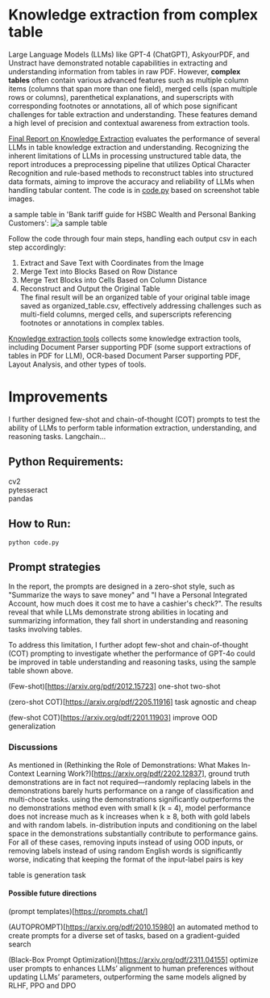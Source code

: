 # Knowledge extraction from complex table

Large Language Models (LLMs) like GPT-4 (ChatGPT), AskyourPDF, and Unstract have demonstrated notable capabilities in extracting and understanding information from tables in raw PDF. However, __complex tables__ often contain various advanced features such as multiple column items (columns that span more than one field), merged cells (span multiple rows or columns), parenthetical explanations, and superscripts with corresponding footnotes or annotations, all of which pose significant challenges for table extraction and understanding. These features demand a high level of precision and contextual awareness from extraction tools. 

[Final Report on Knowledge Extraction](https://github.com/WillongWANG/Knowledge-extraction-from-complex-table/blob/main/Final%20Report%20on%20Knowledge%20Extraction.pdf) evaluates the performance of several LLMs in table knowledge extraction and understanding. Recognizing the inherent limitations of LLMs in processing unstructured table data, the report introduces a preprocessing pipeline that utilizes Optical Character Recognition and rule-based methods to reconstruct tables into structured data formats, aiming to improve the accuracy and reliability of LLMs when handling tabular content. The code is in [code.py](https://github.com/WillongWANG/Knowledge-extraction-from-complex-table/blob/main/code.py) based on screenshot table images.

a sample table in 'Bank tariff guide for HSBC Wealth and Personal Banking Customers':
![a sample table](https://github.com/WillongWANG/Knowledge-extraction-from-complex-table/blob/main/biao.png)

Follow the code through four main steps, handling each output csv in each step accordingly:  
1. Extract and Save Text with Coordinates from the Image  
2. Merge Text into Blocks Based on Row Distance  
3. Merge Text Blocks into Cells Based on Column Distance  
4. Reconstruct and Output the Original Table  
The final result will be an organized table of your original table image saved as organized_table.csv, effectively addressing challenges such as multi-field columns, merged cells, and superscripts referencing footnotes or annotations in complex tables.
   
[Knowledge extraction tools](https://github.com/WillongWANG/Knowledge-extraction-from-complex-table/blob/main/Knowledge%20extraction%20tools.pdf) collects some knowledge extraction tools, including Document Parser supporting PDF (some support extractions of tables in PDF for LLM), OCR-based Document Parser supporting PDF, Layout Analysis, and other types of tools.

# Improvements

I further designed few-shot and chain-of-thought (COT) prompts to test the ability of LLMs to perform table information extraction, understanding, and reasoning tasks. Langchain...

## Python Requirements:
cv2
<br>pytesseract
<br>pandas

## How to Run:
```python code.py```

## Prompt strategies  
In the report, the prompts are designed in a zero-shot style, such as "Summarize the ways to save money" and "I have a Personal Integrated Account, how much does it cost me to have a cashier's check?". The results reveal that while LLMs demonstrate strong abilities in locating and summarizing information, they fall short in understanding and reasoning tasks involving tables.

To address this limitation, I further adopt few-shot and chain-of-thought (COT) prompting to investigate whether the performance of GPT-4o could be improved in table understanding and reasoning tasks, using the sample table shown above.

(Few-shot)[https://arxiv.org/pdf/2012.15723]
one-shot
two-shot

(zero-shot COT)[https://arxiv.org/pdf/2205.11916]
task agnostic and cheap

(few-shot COT)[https://arxiv.org/pdf/2201.11903]
improve OOD generalization

### Discussions

As mentioned in (Rethinking the Role of Demonstrations: What Makes In-Context Learning Work?)[https://arxiv.org/pdf/2202.12837], ground truth demonstrations are in fact not required—randomly replacing labels in the demonstrations barely hurts performance on a range of classification and multi-choce tasks. using the demonstrations significantly outperforms the no demonstrations method even with small k (k = 4),  model performance does not increase much as k increases when k ≥ 8, both with gold labels and with random labels.  in-distribution inputs and  conditioning on the label space in the demonstrations substantially contribute to performance gains. For all of these cases, removing inputs instead of using OOD inputs, or removing labels instead of using random English words is significantly worse, indicating that keeping the format of the input-label pairs is key

table is generation task

#### Possible future directions

(prompt templates)[https://prompts.chat/]

(AUTOPROMPT)[https://arxiv.org/pdf/2010.15980] an automated method to create prompts for a diverse set of tasks, based on a gradient-guided search

(Black-Box Prompt Optimization)[https://arxiv.org/pdf/2311.04155] optimize user prompts to enhances LLMs’ alignment to human preferences without updating LLMs’ parameters, outperforming the same models aligned by RLHF, PPO and DPO

